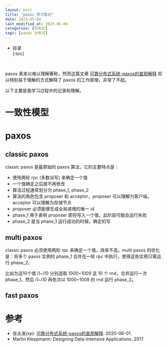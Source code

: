 ```yaml
---
layout: post
title: "paxos 学习笔记"
date: 2023-05-04
last_modified_at: 2023-05-04
categories: [分布式]
tags: [paxos 分布式]
---
```


* 目录  
{:toc}
<br/>  

paxos 素来以难以理解著称，然而这篇文章 [可靠分布式系统-paxos的直观解释](https://blog.openacid.com/algo/paxos/) 却以特别易于理解的方式解释了 paxos 的工作原理，非常了不起。  

以下主要是我学习过程中的记录和理解。  

# 一致性模型


# paxos
## classic paxos
classic paxos 是最原始的 paxos 算法，它的主要特点是：  
* 使用两轮 rpc (多数派写) 来确定一个值
* 一个值确定之后就不再修改
* 算法过程通常划分为 phase_1, phase_2 
* 算法的角色包含 proposer 和 acceptor，proposer 可以理解为客户端，acceptor 可以理解为存储节点
* proposer 必须能够生成全局递增的唯一 id
* phase_1 用于表明 proposer 即将写入一个值，此阶段可能会运行失败
* phase_2 是当 phase_1 运行成功的时候，确定的写

## multi paxos
classic paxos 必须使用两轮 rpc 来确定一个值，效率不高。multi paxos 的优化是：将多个 paxos 实例的 phase_1 合并在一轮 rpc 中执行，使得这些实例只需运行 phase_2。  

比如为这10个值 i1~i10 分别选取 1000~1009 这 10 个 rnd，合并运行一次 phase_1，然后 i1~i10 再依次以 1000~1009 的 rnd 运行 phase_2。  

## fast paxos



# 参考
* 张炎泼(xp): [可靠分布式系统-paxos的直观解释](https://blog.openacid.com/algo/paxos/). 2020-06-01.
* Martin Kleppmann: Designing Data-Intensive Applications. 2017.